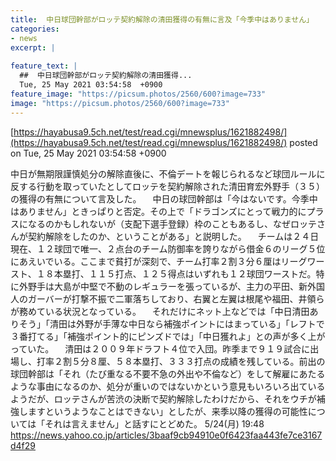 ```yaml
---
title:  中日球団幹部がロッテ契約解除の清田獲得の有無に言及「今季中はありません」  
categories:
- news
excerpt: |
  
feature_text: |
  ##  中日球団幹部がロッテ契約解除の清田獲得...
  Tue, 25 May 2021 03:54:58  +0900
feature_image: "https://picsum.photos/2560/600?image=733"
image: "https://picsum.photos/2560/600?image=733"
---
```


[https://hayabusa9.5ch.net/test/read.cgi/mnewsplus/1621882498/](https://hayabusa9.5ch.net/test/read.cgi/mnewsplus/1621882498/)
posted on Tue, 25 May 2021 03:54:58  +0900

<!--more-->

中日が無期限謹慎処分の解除直後に、不倫デートを報じられるなど球団ルールに反する行動を取っていたとしてロッテを契約解除された清田育宏外野手（３５）の獲得の有無について言及した。 　中日の球団幹部は「今はないです。今季中はありません」ときっぱりと否定。その上で「ドラゴンズにとって戦力的にプラスになるのかもしれないが（支配下選手登録）枠のこともあるし、なぜロッテさんが契約解除をしたのか、ということがある」と説明した。 　チームは２４日現在、１２球団で唯一、２点台のチーム防御率を誇りながら借金６のリーグ５位にあえいでいる。ここまで貧打が深刻で、チーム打率２割３分６厘はリーグワースト、１８本塁打、１１５打点、１２５得点はいずれも１２球団ワーストだ。特に外野手は大島が中堅で不動のレギュラーを張っているが、主力の平田、新外国人のガーバーが打撃不振で二軍落ちしており、右翼と左翼は根尾や福田、井領らが務めている状況となっている。 　それだけにネット上などでは「中日清田ありそう」「清田は外野が手薄な中日なら補強ポイントにはまっている」「レフトで３番打てる」「補強ポイント的にピンズドでは」「中日獲れよ」との声が多く上がっていた。 　清田は２００９年ドラフト４位で入団。昨季まで９１９試合に出場し、打率２割５分８厘、５８本塁打、３３３打点の成績を残している。前出の球団幹部は「それ（たび重なる不要不急の外出や不倫など）をして解雇にあたるような事由になるのか、処分が重いのではないかという意見もいろいろ出ているようだが、ロッテさんが苦渋の決断で契約解除したわけだから、それをウチが補強しますというようなことはできない」としたが、来季以降の獲得の可能性については「それは言えません」と話すにとどめた。 5/24(月) 19:48 https://news.yahoo.co.jp/articles/3baaf9cb94910e0f6423faa443fe7ce3167d4f29
